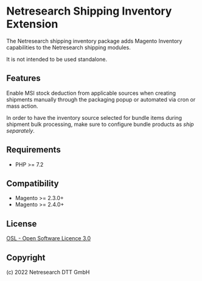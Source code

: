 Netresearch Shipping Inventory Extension
========================================

The Netresearch shipping inventory package adds Magento Inventory capabilities to the Netresearch shipping modules.

It is not intended to be used standalone.

Features
--------

Enable MSI stock deduction from applicable sources when creating shipments
manually through the packaging popup or automated via cron or mass action.

In order to have the inventory source selected for bundle items during shipment
bulk processing, make sure to configure bundle products as _ship separately_.

Requirements
------------

* PHP >= 7.2

Compatibility
-------------

* Magento >= 2.3.0+
* Magento >= 2.4.0+

License
-------

[OSL - Open Software Licence 3.0](http://opensource.org/licenses/osl-3.0.php)

Copyright
---------

(c) 2022 Netresearch DTT GmbH
